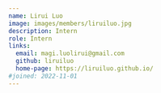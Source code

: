 ```yaml
---
name: Lirui Luo
image: images/members/liruiluo.jpg
description: Intern
role: Intern
links:
  email: magi.luolirui@gmail.com
  github: liruiluo
  home-page: https://liruiluo.github.io/
#joined: 2022-11-01
---
```


 